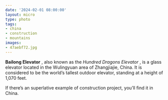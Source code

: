 ```yaml
---
date: '2024-02-01 08:00:00'
layout: micro
type: photo
tags:
- china
- construction
- mountains
images:
- 47aebf72.jpg
---
```


**Bailong Elevator** , also known as the _Hundred Dragons Elevator_ , is a glass elevator located in the Wulingyuan area of Zhangjiajie, China. It is considered to be the world’s tallest outdoor elevator, standing at a height of 1,070 feet.

If there’s an superlative example of construction project, you’ll find it in China.
